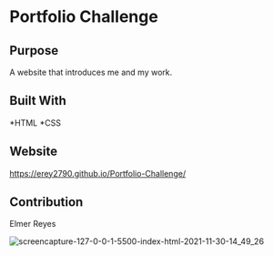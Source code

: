 # Portfolio Challenge

## Purpose
A website that introduces me and my work.

## Built With
*HTML
*CSS

## Website
https://erey2790.github.io/Portfolio-Challenge/

## Contribution
Elmer Reyes

![screencapture-127-0-0-1-5500-index-html-2021-11-30-14_49_26](https://user-images.githubusercontent.com/90116580/144125976-51f9beb6-e271-4502-9528-d2f3ca227084.png)







